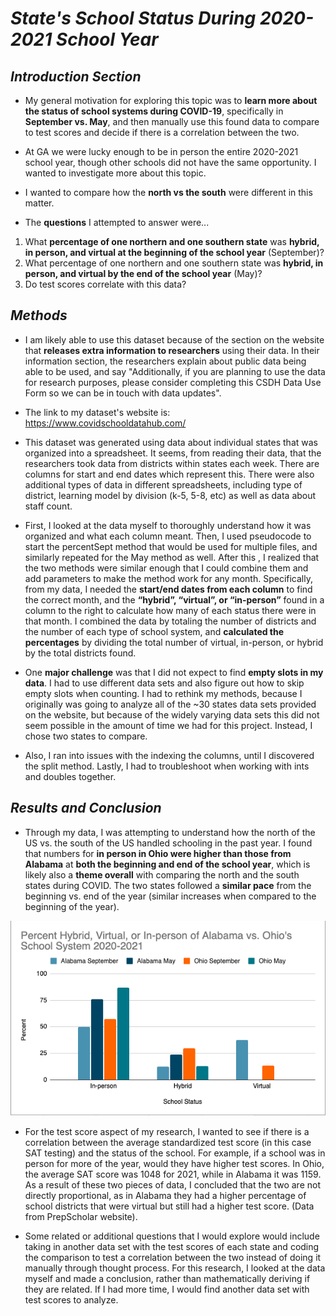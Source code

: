 # **_State's School Status During 2020-2021 School Year_**

## *Introduction Section*

* My general motivation for exploring this topic was to **learn more about the status of school systems during COVID-19**, specifically in **September vs. May**, and then manually use this found data to compare to test scores and decide if there is a correlation between the two.
* At GA we were lucky enough to be in person the entire 2020-2021 school year, though other schools did not have the same opportunity. I wanted to investigate more about this topic.
* I wanted to compare how the **north vs the south** were different in this matter.

* The **questions** I attempted to answer were...
1. What **percentage of one northern and one southern state** was **hybrid, in person, and virtual at the beginning of the school year** (September)?
2. What percentage of one northern and one southern state was **hybrid, in person, and virtual by the end of the school year** (May)?
3. Do test scores correlate with this data?


## *Methods*

* I am likely able to use this dataset because of the section on the website that **releases extra information to researchers** using their data. In their information section, the researchers explain about public data being able to be used, and say "Additionally, if you are planning to use the data for research purposes, please consider completing this CSDH Data Use Form so we can be in touch with data updates".

* The link to my dataset's website is: https://www.covidschooldatahub.com/

* This dataset was generated using data about individual states that was organized into a spreadsheet. It seems, from reading their data, that the researchers took data from districts within states each week. There are columns for start and end dates which represent this. There were also additional types of data in different spreadsheets, including type of district, learning model by division (k-5, 5-8, etc) as well as data about staff count.

* First, I looked at the data myself to thoroughly understand how it was organized and what each column meant. Then, I used pseudocode to start the percentSept method that would be used for multiple files, and similarly repeated for the May method as well. After this , I realized that the two methods were similar enough that I could combine them and add parameters to make the method work for any month. Specifically, from my data, I needed the **start/end dates from each column** to find the correct month, and the **“hybrid”, “virtual”, or “in-person”** found in a column to the right to calculate how many of each status there were in that month. I combined the data by totaling the number of districts and the number of each type of school system, and **calculated the percentages** by dividing the total number of virtual, in-person, or hybrid by the total districts found.

* One **major challenge** was that I did not expect to find **empty slots in my data**. I had to use different data sets and also figure out how to skip empty slots when counting. I had to rethink my methods, because I originally was going to analyze all of the ~30 states data sets provided on the website, but because of the widely varying data sets this did not seem possible in the amount of time we had for this project. Instead, I chose two states to compare.

* Also, I ran into issues with the indexing the columns, until I discovered the split method. Lastly, I had to troubleshoot when working with ints and doubles together.


## *Results and Conclusion*

* Through my data, I was attempting to understand how the north of the US vs. the south of the US handled schooling in the past year. I found that numbers for **in person in Ohio were higher than those from Alabama** at **both the beginning and end of the school year**, which is likely also a **theme overall** with comparing the north and the south states during COVID. The two states followed a **similar pace** from the beginning vs. end of the year (similar increases when compared to the beginning of the year).

![graph](https://github.com/eosman03/stateData/blob/main/graph.png)

* For the test score aspect of my research, I wanted to see if there is a correlation between the average standardized test score (in this case SAT testing) and the status of the school. For example, if a school was in person for more of the year, would they have higher test scores. In Ohio, the average SAT score was 1048 for 2021, while in Alabama it was 1159. As a result of these two pieces of data, I concluded that the two are not directly proportional, as in Alabama they had a higher percentage of school districts that were virtual but still had a higher test score. (Data from PrepScholar website).

* Some related or additional questions that I would explore would include taking in another data set with the test scores of each state and coding the comparison to test a correlation between the two instead of doing it manually through thought process. For this research, I looked at the data myself and made a conclusion, rather than mathematically deriving if they are related. If I had more time, I would find another data set with test scores to analyze.
